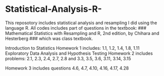 # Statistical-Analysis-R-
This reposotory includes statistical analysis and resampling I did using the language R. 
All codes includes part of questions in the textbook: ### Mathematical Statistics with Resampling and R, 2nd edition, by Chihara and Hesterberg ### which was class textbook. 

Introduction to Statistics
  Homework 1 includes: 1.1, 1.2, 1.4, 1.8, 1.11
Exploratory Data Analysis and Hypothesis Testing
  Homework 2 includes problems: 2.1, 2.3, 2.4, 2.7, 2.8 and 3.3, 3.5, 3.6, 3.11, 3.14, 3.15

 
Homework 3 includes questions 4.6, 4.7, 4.10, 4.16, 4.17, 4.28
